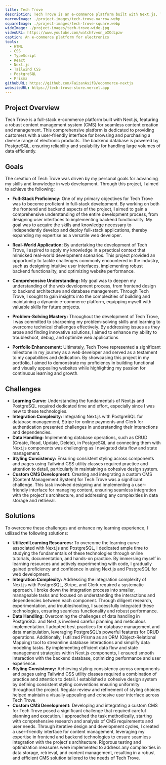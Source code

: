 ```yaml
---
title: Tech Trove
description: Tech Trove is an e-commerce platform built with Next.js, Tailwind CSS, and PostgreSQL, offering a diverse range of electronic gadgets and appliances, aiming to provide a seamless shopping experience for tech enthusiasts and casual buyers alike.
narrowImage: ./project-images/tech-trove-narrow.webp
squareImage: ./project-images/tech-trove-square.webp
wideImage: ./project-images/tech-trove-wide.jpg
videoURL: https://www.youtube.com/watch?v=on_oXOdLpzw
caption: An e-commerce platform for electronics
tools:
  - HTML
  - CSS
  - TypeScript
  - React
  - Next.js
  - Tailwind CSS
  - PostgreSQL
  - Prisma
githubURL: https://github.com/FaizanAsifB/ecommerce-nextjs
websiteURL: https://tech-trove-store.vercel.app
---
```


## Project Overview

Tech Trove is a full-stack e-commerce platform built with Next.js, featuring a robust content management system (CMS) for seamless content creation and management. This comprehensive platform is dedicated to providing customers with a user-friendly interface for browsing and purchasing a diverse range of electronic products. The backend database is powered by PostgreSQL, ensuring reliability and scalability for handling large volumes of data efficiently.

## Goals

The creation of Tech Trove was driven by my personal goals for advancing my skills and knowledge in web development. Through this project, I aimed to achieve the following:

- **Full-Stack Proficiency:** One of my primary objectives for Tech Trove was to become proficient in full-stack development. By working on both the frontend and backend aspects of the project, I aimed to gain a comprehensive understanding of the entire development process, from designing user interfaces to implementing backend functionality. My goal was to acquire the skills and knowledge necessary to independently develop and deploy full-stack applications, thereby expanding my expertise as a versatile web developer.

- **Real-World Application:** By undertaking the development of Tech Trove, I aspired to apply my knowledge in a practical context that mimicked real-world development scenarios. This project provided an opportunity to tackle challenges commonly encountered in the industry, such as designing intuitive user interfaces, implementing robust backend functionality, and optimizing website performance.

- **Comprehensive Understanding:** My goal was to deepen my understanding of the web development process, from frontend design to backend architecture and database management. Through Tech Trove, I sought to gain insights into the complexities of building and maintaining a dynamic e-commerce platform, equipping myself with valuable skills for future projects.

- **Problem-Solving Mastery:** Throughout the development of Tech Trove, I was committed to sharpening my problem-solving skills and learning to overcome technical challenges effectively. By addressing issues as they arose and finding innovative solutions, I aimed to enhance my ability to troubleshoot, debug, and optimize web applications.

- **Portfolio Enhancement:** Ultimately, Tech Trove represented a significant milestone in my journey as a web developer and served as a testament to my capabilities and dedication. By showcasing this project in my portfolio, I aimed to demonstrate my proficiency in building functional and visually appealing websites while highlighting my passion for continuous learning and growth.

## Challenges

- **Learning Curve:** Understanding the fundamentals of Next.js and PostgreSQL required dedicated time and effort, especially since I was new to these technologies.
- **Integration Complexity:** Integrating Next.js with PostgreSQL for database management, Stripe for online payments and Clerk for authentication presented challenges in understanding their interactions and dependencies.
- **Data Handling:** Implementing database operations, such as CRUD (Create, Read, Update, Delete), in PostgreSQL and connecting them with Next.js components was challenging as I navigated data flow and state management.
- **Styling Consistency:** Ensuring consistent styling across components and pages using Tailwind CSS utility classes required practice and attention to detail, particularly in maintaining a cohesive design system.
- **Custom CMS Development:** Creating and integrating a custom CMS (Content Management System) for Tech Trove was a significant challenge. This task involved designing and implementing a user-friendly interface for managing content, ensuring seamless integration with the project's architecture, and addressing any complexities in data storage and retrieval.

## Solutions

To overcome these challenges and enhance my learning experience, I utilized the following solutions:

- **Utilized Learning Resources:** To overcome the learning curve associated with Next.js and PostgreSQL, I dedicated ample time to studying the fundamentals of these technologies through online tutorials, documentation, and hands-on practice. By immersing myself in learning resources and actively experimenting with code, I gradually gained proficiency and confidence in using Next.js and PostgreSQL for web development.
- **Integration Complexity:** Addressing the integration complexity of Next.js with PostgreSQL, Stripe, and Clerk required a systematic approach. I broke down the integration process into smaller, manageable tasks and focused on understanding the interactions and dependencies between each component. Through diligent research, experimentation, and troubleshooting, I successfully integrated these technologies, ensuring seamless functionality and robust performance.
- **Data Handling:** Overcoming the challenges of data handling in PostgreSQL and Next.js involved careful planning and meticulous implementation. I adopted best practices for database management and data manipulation, leveraging PostgreSQL's powerful features for CRUD operations. Additionally, I utilized Prisma as an ORM (Object-Relational Mapping) tool to streamline database interactions and simplify data modeling tasks. By implementing efficient data flow and state management strategies within Next.js components, I ensured smooth interaction with the backend database, optimizing performance and user experience.
- **Styling Consistency:** Achieving styling consistency across components and pages using Tailwind CSS utility classes required a combination of practice and attention to detail. I established a cohesive design system by defining consistent styling conventions ensuring uniformity throughout the project. Regular review and refinement of styling choices helped maintain a visually appealing and cohesive user interface across Tech Trove.
- **Custom CMS Development:** Developing and integrating a custom CMS for Tech Trove posed a significant challenge that required careful planning and execution. I approached the task methodically, starting with comprehensive research and analysis of CMS requirements and user needs. Through iterative design and development cycles, I created a user-friendly interface for content management, leveraging my expertise in frontend and backend technologies to ensure seamless integration with the project's architecture. Rigorous testing and optimization measures were implemented to address any complexities in data storage, retrieval, and content management, resulting in a robust and efficient CMS solution tailored to the needs of Tech Trove.
